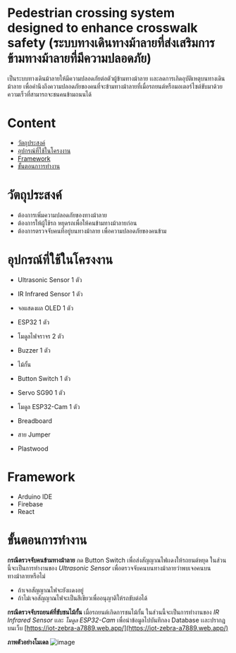 # Pedestrian crossing system designed to enhance crosswalk safety (ระบบทางเดินทางม้าลายที่ส่งเสริมการข้ามทางม้าลายที่มีความปลอดภัย) 

เป็นระบบทางเดินม้าลายให้มีความปลอดภัยต่อตัวผู้ข้ามทางม้าลาย เเละลดการเกิดอุบัติเหตุบนทางเดินม้าลาย เพื่อคำนึงถึงความปลอดภัยของคนที่จะข้ามทางม้าลายที่เมื่อรถยนต์หรือมอเตอร์ไซต์ขับมาด้วยความเร็วที่สามารถจะชนคนข้ามถนนได้

# Content
 - [วัตถุประสงค์](#วัตถุประสงค์)
 - [อุปกรณ์ที่ใช้ในโครงงาน](#อุปกรณ์ที่ใช้ในโครงงาน)
 - [Framework](#Framework)
 - [ขั้นตอนกาารทำงาน](#ขั้นตอนการทำงาน)


# วัตถุประสงค์

 - ต้องการเพิ่มความปลอดภัยของทางม้าลาย
 - ต้องการให้ผู้ใช้รถ หยุดรถเพื่อให้คนข้ามทางม้าลายก่อน
 - ต้องการตรวจจับคนที่อยู่บนทางม้าลาย เพื่อความปลอดภัยของคนข้าม
 
# อุปกรณ์ที่ใช้ในโครงงาน 
- Ultrasonic Sensor 1 ตัว

- IR Infrared Sensor 1 ตัว

- จอแสดงผล OLED 1 ตัว

- ESP32 1 ตัว

- โมดูลไฟจราจร 2 ตัว

- Buzzer 1 ตัว

- ไม้กั้น

- Button Switch 1 ตัว

- Servo SG90 1 ตัว

- โมดูล ESP32-Cam 1 ตัว

- Breadboard

- สาย Jumper

- Plastwood

# Framework
 - Arduino IDE
 - Firebase
 - React
# ขั้นตอนการทำงาน
**กรณีตรวจจับคนข้ามทางม้าลาย**
 กด Button Switch เพื่อส่งสัญญาณไฟเเดงให้รถยนต์หยุด ในส่วนนี้จะเป็นการทำงานของ *Ultrasonic Sensor* เพื่อตรวจจับคนบนทางม้าลายว่าพบเจอคนบนทางม้าลายหรือไม่ 
- ถ้าเจอสัญญาณไฟจะยังเเดงอยู่
- ถ้าไม่เจอสัญญาณไฟจะเป็นสีเขียวเพื่ออนุญาติให้รถขับต่อได้

**กรณีตรวจจับรถยนต์ที่ขับชนไม้กั้น**
เมื่อรถยนต์เกิดการชนไม้กั้น ในส่วนนี้จะเป็นการทำงานของ *IR Infrared Sensor* เเละ *โมดูล ESP32-Cam* เพื่อนำข้อมูลไปบันทึกลง Database เเละปรากฎบนเว็บ [https://iot-zebra-a7889.web.app/](https://iot-zebra-a7889.web.app/)

**ภาพตัวอย่างโมเดล**
![image](https://github.com/user-attachments/assets/ce1e7d44-6071-4440-9202-11733657dc96)


